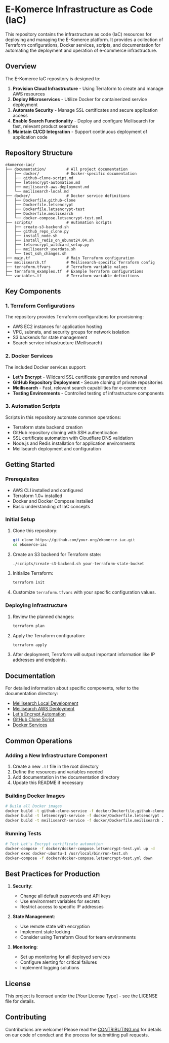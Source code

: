 # E-Komerce Infrastructure as Code (IaC)

This repository contains the infrastructure as code (IaC) resources for deploying and managing the E-Komerce platform. It provides a collection of Terraform configurations, Docker services, scripts, and documentation for automating the deployment and operation of e-commerce infrastructure.

## Overview

The E-Komerce IaC repository is designed to:

1. **Provision Cloud Infrastructure** - Using Terraform to create and manage AWS resources
2. **Deploy Microservices** - Utilize Docker for containerized service deployment
3. **Automate Security** - Manage SSL certificates and secure application access
4. **Enable Search Functionality** - Deploy and configure Meilisearch for fast, relevant product searches
5. **Maintain CI/CD Integration** - Support continuous deployment of application code

## Repository Structure

```
ekomerce-iac/
├── documentation/         # All project documentation
│   ├── docker/            # Docker-specific documentation
│   ├── github-clone-script.md
│   ├── letsencrypt-automation.md
│   ├── meilisearch-aws-deployment.md
│   └── meilisearch-local.md
├── docker/                # Docker service definitions
│   ├── Dockerfile.github-clone
│   ├── Dockerfile.letsencrypt
│   ├── Dockerfile.letsencrypt-test
│   ├── Dockerfile.meilisearch
│   └── docker-compose.letsencrypt-test.yml
├── scripts/               # Automation scripts
│   ├── create-s3-backend.sh
│   ├── github_repo_clone.py
│   ├── install_node.sh
│   ├── install_redis_on_ubunut24.04.sh
│   ├── letsencrypt_wildcard_setup.py
│   ├── meilisearch_userdata.sh
│   └── test_ssh_changes.sh
├── main.tf                # Main Terraform configuration
├── meilisearch.tf         # Meilisearch-specific Terraform config
├── terraform.tfvars       # Terraform variable values
├── terraform_examples.tf  # Example Terraform configurations
└── variables.tf           # Terraform variable definitions
```

## Key Components

### 1. Terraform Configurations

The repository provides Terraform configurations for provisioning:

- AWS EC2 instances for application hosting
- VPC, subnets, and security groups for network isolation
- S3 backends for state management
- Search service infrastructure (Meilisearch)

### 2. Docker Services

The included Docker services support:

- **Let's Encrypt** - Wildcard SSL certificate generation and renewal
- **GitHub Repository Deployment** - Secure cloning of private repositories
- **Meilisearch** - Fast, relevant search capabilities for e-commerce
- **Testing Environments** - Controlled testing of infrastructure components

### 3. Automation Scripts

Scripts in this repository automate common operations:

- Terraform state backend creation
- GitHub repository cloning with SSH authentication
- SSL certificate automation with Cloudflare DNS validation
- Node.js and Redis installation for application environments
- Meilisearch deployment and configuration

## Getting Started

### Prerequisites

- AWS CLI installed and configured
- Terraform 1.0+ installed
- Docker and Docker Compose installed
- Basic understanding of IaC concepts

### Initial Setup

1. Clone this repository:
   ```bash
   git clone https://github.com/your-org/ekomerce-iac.git
   cd ekomerce-iac
   ```

2. Create an S3 backend for Terraform state:
   ```bash
   ./scripts/create-s3-backend.sh your-terraform-state-bucket
   ```

3. Initialize Terraform:
   ```bash
   terraform init
   ```

4. Customize `terraform.tfvars` with your specific configuration values.

### Deploying Infrastructure

1. Review the planned changes:
   ```bash
   terraform plan
   ```

2. Apply the Terraform configuration:
   ```bash
   terraform apply
   ```

3. After deployment, Terraform will output important information like IP addresses and endpoints.

## Documentation

For detailed information about specific components, refer to the documentation directory:

- [Meilisearch Local Development](documentation/meilisearch-local.md)
- [Meilisearch AWS Deployment](documentation/meilisearch-aws-deployment.md)
- [Let's Encrypt Automation](documentation/letsencrypt-automation.md)
- [GitHub Clone Script](documentation/github-clone-script.md)
- [Docker Services](documentation/docker/index.md)

## Common Operations

### Adding a New Infrastructure Component

1. Create a new `.tf` file in the root directory
2. Define the resources and variables needed
3. Add documentation in the documentation directory
4. Update this README if necessary

### Building Docker Images

```bash
# Build all Docker images
docker build -t github-clone-service -f docker/Dockerfile.github-clone .
docker build -t letsencrypt-service -f docker/Dockerfile.letsencrypt .
docker build -t meilisearch-service -f docker/Dockerfile.meilisearch .
```

### Running Tests

```bash
# Test Let's Encrypt certificate automation
docker-compose -f docker/docker-compose.letsencrypt-test.yml up -d
docker exec docker-ubuntu-1 /usr/local/bin/run-test.sh
docker-compose -f docker/docker-compose.letsencrypt-test.yml down
```

## Best Practices for Production

1. **Security**:
   - Change all default passwords and API keys
   - Use environment variables for secrets
   - Restrict access to specific IP addresses

2. **State Management**:
   - Use remote state with encryption
   - Implement state locking
   - Consider using Terraform Cloud for team environments

3. **Monitoring**:
   - Set up monitoring for all deployed services
   - Configure alerting for critical failures
   - Implement logging solutions

## License

This project is licensed under the [Your License Type] - see the LICENSE file for details.

## Contributing

Contributions are welcome! Please read the [CONTRIBUTING.md](CONTRIBUTING.md) for details on our code of conduct and the process for submitting pull requests.